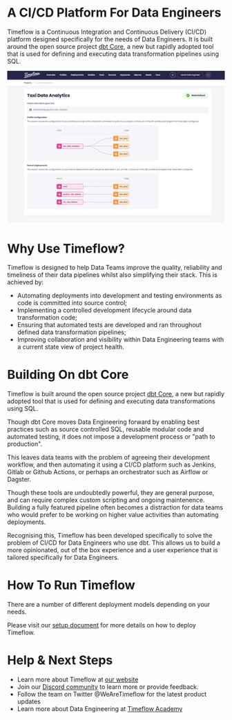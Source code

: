 # A CI/CD Platform For Data Engineers

Timeflow is a Continuous Integration and Continuous Delivery (CI/CD) platform designed specifically for the needs of Data Engineers.  It is built around the open source project [dbt Core](https://github.com/dbt-labs/dbt-core), a new but rapidly adopted tool that is used for defining and executing data transformation pipelines using SQL.

<img src="/screenshot.png" width="900"/>
 
# Why Use Timeflow?

Timeflow is designed to help Data Teams improve the quality, reliability and timeliness of their data pipelines whilst also simplifying their stack.  This is achieved by:

- Automating deployments into development and testing environments as code is committed into source control;
- Implementing a controlled development lifecycle around data transformation code;
- Ensuring that automated tests are developed and ran throughout defined data transformation pipelines;
- Improving collaboration and visibility within Data Engineering teams with a current state view of project health.

# Building On dbt Core

Timeflow is built around the open source project [dbt Core](https://github.com/dbt-labs/dbt-core), a new but rapidly adopted tool that is used for defining and executing data transformations using SQL.

Though dbt Core moves Data Engineering forward by enabling best practices such as source controlled SQL, reusable modular code and automated testing, it does not impose a development process or "path to production".

This leaves data teams with the problem of agreeing their development workflow, and then automating it using a CI/CD platform such as Jenkins, Gitlab or Github Actions, or perhaps an orchestrator such as Airflow or Dagster.

Though these tools are undoubtedly powerful, they are general purpose, and can require complex custom scripting and ongoing maintenence. Building a fully featured pipeline often becomes a distraction for data teams who would prefer to be working on higher value activities than automating deployments.

Recognising this, Timeflow has been developed specifically to solve the problem of CI/CD for Data Engineers who use dbt. This allows us to build a more opinionated, out of the box experience and a user experience that is tailored specifically for Data Engineers.

# How To Run Timeflow

There are a number of different deployment models depending on your needs.  

Please visit our [setup document](SETUP.md) for more details on how to deploy Timeflow.

# Help & Next Steps

- Learn more about Timeflow at [our website](https://timeflow.systems)
- Join our [Discord community](https://discord.gg/hguMJkk9fX) to learn more or provide feedback.  
- Follow the team on Twitter @WeAreTimeflow for the latest product updates
- Learn more about Data Engineering at [Timeflow Academy](https://timeflow.academy)
